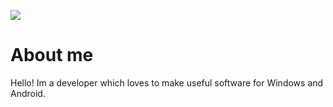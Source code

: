 ![](https://i.imgur.com/jeDNazh.png)

# About me
Hello! Im a developer which loves to make useful software for Windows and Android.
